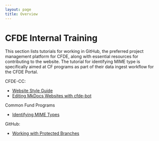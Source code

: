 ```yaml
---
layout: page
title: Overview
---
```


CFDE Internal Training
=========================

This section lists tutorials for working in GitHub, the preferred project management platform for CFDE, along with essential resources for contributing to the website. The tutorial for identifying MIME type is specifically aimed at CF programs as part of their data ingest workflow for the CFDE Portal.

CFDE-CC:

   - [Website Style Guide](./Website-Style-Guide/0index.md)
   - [Editing MkDocs Websites with cfde-bot](cfdebot_website_editing.md)


Common Fund Programs

   - [Identifying MIME Types](./MIME-type/index.md)

GitHub:

   - [Working with Protected Branches](ProtectedBranch_HowTo.md)
